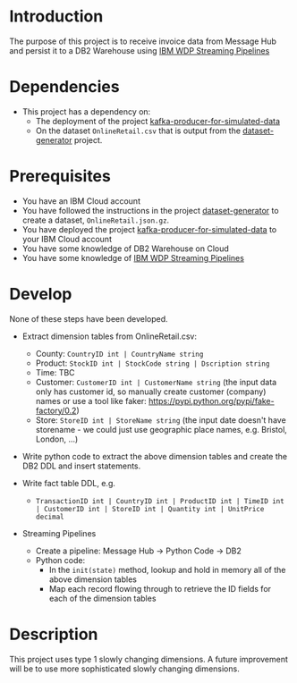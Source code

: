 # Introduction

The purpose of this project is to receive invoice data from Message Hub and persist it to a DB2 Warehouse using [IBM WDP Streaming Pipelines](https://datascience.ibm.com/docs/content/streaming-pipelines/overview-streaming-pipelines.html)

# Dependencies

- This project has a dependency on:
  - The deployment of the project [kafka-producer-for-simulated-data](https://github.com/ibm-cloud-streaming-retail-demo/kafka-producer-for-simulated-data)
  - On the dataset `OnlineRetail.csv` that is output from the [dataset-generator](https://github.com/ibm-cloud-streaming-retail-demo/dataset-generator) project.

# Prerequisites

- You have an IBM Cloud account
- You have followed the instructions in the project [dataset-generator](https://github.com/ibm-cloud-streaming-retail-demo/dataset-generator) to create a dataset, `OnlineRetail.json.gz`.
- You have deployed the project [kafka-producer-for-simulated-data](https://github.com/ibm-cloud-streaming-retail-demo/kafka-producer-for-simulated-data) to your IBM Cloud account
- You have some knowledge of DB2 Warehouse on Cloud
- You have some knowledge of [IBM WDP Streaming Pipelines](https://datascience.ibm.com/docs/content/streaming-pipelines/overview-streaming-pipelines.html)

# Develop

None of these steps have been developed.

- Extract dimension tables from OnlineRetail.csv:
  - County: `CountryID int | CountryName string`
  - Product: `StockID int | StockCode string | Dscription string`
  - Time: TBC
  - Customer: `CustomerID int | CustomerName string` (the input data only has customer id, so manually create customer (company) names or use a tool like faker: https://pypi.python.org/pypi/fake-factory/0.2)
  - Store: `StoreID int | StoreName string` (the input date doesn't have storename - we could just use geographic place names, e.g. Bristol, London, ...)
- Write python code to extract the above dimension tables and create the DB2 DDL and insert statements.
- Write fact table DDL, e.g. 
  - `TransactionID int | CountryID int | ProductID int | TimeID int | CustomerID int | StoreID int | Quantity int | UnitPrice decimal` 

- Streaming Pipelines
  - Create a pipeline:  Message Hub -> Python Code -> DB2
  - Python code:
    - In the `init(state)` method, lookup and hold in memory all of the above dimension tables
    - Map each record flowing through to retrieve the ID fields for each of the dimension tables

# Description

This project uses type 1 slowly changing dimensions.  A future improvement will be to use more sophisticated slowly changing dimensions.
